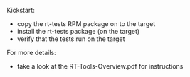 
Kickstart: 
+ copy the rt-tests RPM package on to the target
+ install the rt-tests package (on the target)
+ verify that the tests run on the target 

For more details:
+ take a look at the RT-Tools-Overview.pdf for instructions

